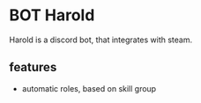 # BOT Harold

Harold is a discord bot, that integrates with steam.

## features

* automatic roles, based on skill group